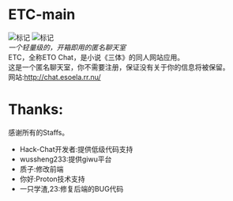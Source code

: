 # ETC-main
![标记](https://img.shields.io/badge/Server-NodeJS-Grenn)
![标记](https://img.shields.io/badge/Powered_by-Hack.Chat-Grenn)  
*一个轻量级的，开箱即用的匿名聊天室*  
ETC，全称ETO Chat，是小说《三体》的同人网站应用。  
这是一个匿名聊天室，你不需要注册，保证没有关于你的信息将被保留。  
网站:http://chat.esoela.rr.nu/  

# Thanks:  
感谢所有的Staffs。  
- Hack-Chat开发者:提供低级代码支持
- wussheng233:提供giwu平台
- 质子:修改前端
- 你好:Proton技术支持
- 一只学渣,23:修复后端的BUG代码
